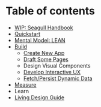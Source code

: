 # Table of contents

* [WIP: Seagull Handbook](README.md)
* [Quickstart](quickstart.md)
* [Mental Model: LEAN](mental-model-lean.md)
* [Build](app-development-process/README.md)
  * [Create New App](app-development-process/create-new-app.md)
  * [Draft Some Pages](app-development-process/untitled.md)
  * Design Visual Components
  * [Develop Interactive UX](app-development-process/untitled-1.md)
  * [Fetch/Persist Dynamic Data](app-development-process/fetch-persist-dynamic-data.md)
* [Measure](measure.md)
* Learn
* [Living Design Guide](living-design-guide.md)

